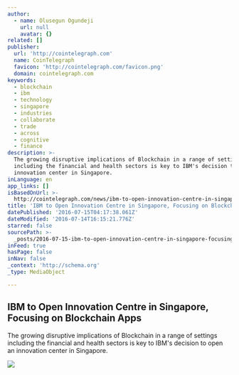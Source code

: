 ```yaml
---
author:
  - name: Olusegun Ogundeji
    url: null
    avatar: {}
related: []
publisher:
  url: 'http://cointelegraph.com'
  name: CoinTelegraph
  favicon: 'http://cointelegraph.com/favicon.png'
  domain: cointelegraph.com
keywords:
  - blockchain
  - ibm
  - technology
  - singapore
  - industries
  - collaborate
  - trade
  - across
  - cognitive
  - finance
description: >-
  The growing disruptive implications of Blockchain in a range of settings
  including the financial and health sectors is key to IBM's decision to open an
  innovation center in Singapore.
inLanguage: en
app_links: []
isBasedOnUrl: >-
  http://cointelegraph.com/news/ibm-to-open-innovation-centre-in-singapore-focusing-on-blockchain-apps
title: 'IBM to Open Innovation Centre in Singapore, Focusing on Blockchain Apps'
datePublished: '2016-07-15T04:17:38.061Z'
dateModified: '2016-07-14T16:15:21.776Z'
starred: false
sourcePath: >-
  _posts/2016-07-15-ibm-to-open-innovation-centre-in-singapore-focusing-on-bloc.md
inFeed: true
hasPage: false
inNav: false
_context: 'http://schema.org'
_type: MediaObject

---
```

<article style=""><h1>IBM to Open Innovation Centre in Singapore, Focusing on Blockchain Apps</h1><p>The growing disruptive implications of Blockchain in a range of settings including the financial and health sectors is key to IBM's decision to open an innovation center in Singapore.</p><img src="https://cointelegraph.com/images/725_aHR0cDovL2NvaW50ZWxlZ3JhcGguY29tL3N0b3JhZ2UvdXBsb2Fkcy92aWV3L2JhNjRkOTA2NTk5MmJlODIzNzFmMTI1NTYwZWIwODA3LmpwZw==.jpg" /></article>